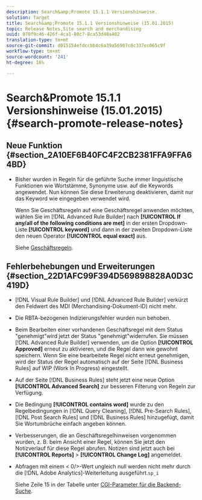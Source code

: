 ```yaml
---
description: Search&amp;Promote 15.1.1 Versionshinweise.
solution: Target
title: Search&amp;Promote 15.1.1 Versionshinweise (15.01.2015)
topic: Release Notes,Site search and merchandising
uuid: 070f9c46-426f-4ca1-80c7-8ca53d40a402
translation-type: tm+mt
source-git-commit: d015154efdccbb4c6a39a56907c0c337ec065c9f
workflow-type: tm+mt
source-wordcount: '241'
ht-degree: 16%

---
```



# Search&amp;Promote 15.1.1 Versionshinweise (15.01.2015){#search-promote-release-notes}

## Neue Funktion {#section_2A10EF6B40FC4F2CB2381FFA9FFA64BD}

* Bisher wurden in Regeln für die geführte Suche immer linguistische Funktionen wie Wortstämme, Synonyme usw. auf die Keywords angewendet. Nun können Sie diese Erweiterung deaktivieren, damit nur das Keyword wie eingegeben verwendet wird.

   Wenn Sie Geschäftsregeln auf eine Geschäftsregel anwenden möchten, wählen Sie im [!DNL Advanced Rule Builder] nach **[!UICONTROL If any/all of the following conditions are met]** in der ersten Dropdown-Liste **[!UICONTROL keyword]** und dann in der zweiten Dropdown-Liste den neuen Operator **[!UICONTROL equal exact]** aus.

   Siehe [Geschäftsregeln](../c-about-rules-menu/c-about-business-rules.md#concept_2A93D76216754D3D8412CDEA00BD26BD).

## Fehlerbehebungen und Erweiterungen {#section_22D1AFC99F394D569898828A0D3C419D}

* [!DNL Visual Rule Builder] und  [!DNL Advanced Rule Builder] verkürzt den Feldwert des MDI (Merchandising-Dokument-ID) nicht mehr.
* Die RBTA-bezogenen Indizierungsfehler wurden nun behoben.
* Beim Bearbeiten einer vorhandenen Geschäftsregel mit dem Status &quot;genehmigt&quot;wird jetzt der Status &quot;genehmigt&quot;widerrufen. Sie müssen [!DNL Advanced Rule Builder] verwenden, um die Option **[!UICONTROL Approved]** erneut zu aktivieren, und die Regel dann wie gewohnt speichern. Wenn Sie eine bearbeitete Regel nicht erneut genehmigen, wird der Status der Regel automatisch auf der Seite [!DNL Business Rules] auf WIP (Work In Progress) eingestellt.
* Auf der Seite [!DNL Business Rules] steht jetzt eine neue Option **[!UICONTROL Advanced Search]** zur besseren Filterung von Regeln zur Verfügung.
* Die Bedingung **[!UICONTROL contains word]** wurde zu den Regelbedingungen in [!DNL Query Cleaning], [!DNL Pre-Search Rules], [!DNL Post Search Rules] und [!DNL Business Rules] hinzugefügt, damit Sie Wortumbrüche einfach angeben können.
* Verbesserungen, die an Geschäftsregelhinweisen vorgenommen wurden, z. B. beim Ansicht einer Regel, können Sie jetzt den Notizverlauf für diese Regel abrufen. Notizen sind jetzt auch bei **[!UICONTROL Reports]** > **[!UICONTROL Change Log]** angemeldet.
* Abfragen mit einem &lt; 0/>-Wert ungleich null werden nicht mehr durch die [!DNL Adobe Analytics]-Weiterleitung ausgeführt.`sp_i`

   Siehe Zeile 15 in der Tabelle unter [CGI-Parameter für die Backend-Suche](../c-appendices/c-cgiparameters.md#reference_582E85C3886740C98FE88CA9DF7918E8).

